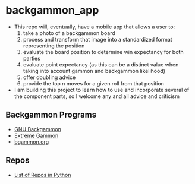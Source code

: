 # backgammon_app
* This repo will, eventually, have a mobile app that allows a user to:
    1. take a photo of a backgammon board
    1. process and transform that image into a standardized format representing the position
    1. evaluate the board position to determine win expectancy for both parties
    1. evaluate point expectancy (as this can be a distinct value when taking into account gammon and backgammon likelihood)
    1. offer doubling advice
    1. provide the top n moves for a given roll from that position
* I am building this project to learn how to use and incorporate several of the component parts, so I welcome any and all advice and criticism

## Backgammon Programs
- [GNU Backgammon](https://www.gnu.org/software/gnubg/)
- [Extreme Gammon](https://www.extremegammon.com/)
- [bgammon.org](https://bgammon.org/)

## Repos
- [List of Repos in Python](https://github.com/topics/backgammon?l=python)